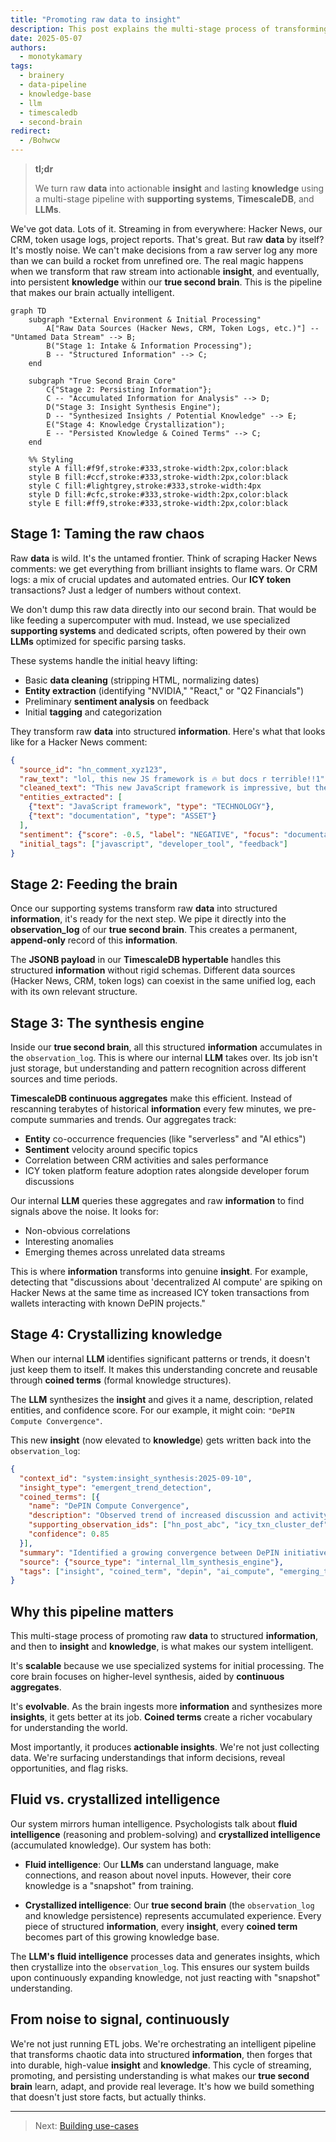 ```yaml
---
title: "Promoting raw data to insight"
description: This post explains the multi-stage process of transforming raw data into structured information, and then synthesizing that information into persistent insight and knowledge within a true second brain, leveraging tools like TimescaleDB and LLMs.
date: 2025-05-07
authors:
  - monotykamary
tags:
  - brainery
  - data-pipeline
  - knowledge-base
  - llm
  - timescaledb
  - second-brain
redirect:
  - /Bohwcw
---
```


> **tl;dr**
>
> We turn raw **data** into actionable **insight** and lasting **knowledge** using a multi-stage pipeline with **supporting systems**, **TimescaleDB**, and **LLMs**.

We've got data. Lots of it. Streaming in from everywhere: Hacker News, our CRM, token usage logs, project reports. That's great. But raw **data** by itself? It's mostly noise. We can't make decisions from a raw server log any more than we can build a rocket from unrefined ore. The real magic happens when we transform that raw stream into actionable **insight**, and eventually, into persistent **knowledge** within our **true second brain**. This is the pipeline that makes our brain actually intelligent.

```mermaid
graph TD
    subgraph "External Environment & Initial Processing"
        A["Raw Data Sources (Hacker News, CRM, Token Logs, etc.)"] -- "Untamed Data Stream" --> B;
        B("Stage 1: Intake & Information Processing");
        B -- "Structured Information" --> C;
    end

    subgraph "True Second Brain Core"
        C{"Stage 2: Persisting Information"};
        C -- "Accumulated Information for Analysis" --> D;
        D("Stage 3: Insight Synthesis Engine");
        D -- "Synthesized Insights / Potential Knowledge" --> E;
        E("Stage 4: Knowledge Crystallization");
        E -- "Persisted Knowledge & Coined Terms" --> C;
    end

    %% Styling
    style A fill:#f9f,stroke:#333,stroke-width:2px,color:black
    style B fill:#ccf,stroke:#333,stroke-width:2px,color:black
    style C fill:#lightgrey,stroke:#333,stroke-width:4px
    style D fill:#cfc,stroke:#333,stroke-width:2px,color:black
    style E fill:#ff9,stroke:#333,stroke-width:2px,color:black
```

## Stage 1: Taming the raw chaos

Raw **data** is wild. It's the untamed frontier. Think of scraping Hacker News comments: we get everything from brilliant insights to flame wars. Or CRM logs: a mix of crucial updates and automated entries. Our **ICY token** transactions? Just a ledger of numbers without context.

We don't dump this raw data directly into our second brain. That would be like feeding a supercomputer with mud. Instead, we use specialized **supporting systems** and dedicated scripts, often powered by their own **LLMs** optimized for specific parsing tasks.

These systems handle the initial heavy lifting:

* Basic **data cleaning** (stripping HTML, normalizing dates)
* **Entity extraction** (identifying "NVIDIA," "React," or "Q2 Financials")
* Preliminary **sentiment analysis** on feedback
* Initial **tagging** and categorization

They transform raw **data** into structured **information**. Here's what that looks like for a Hacker News comment:

```json
{
  "source_id": "hn_comment_xyz123",
  "raw_text": "lol, this new JS framework is 🔥 but docs r terrible!!1",
  "cleaned_text": "This new JavaScript framework is impressive, but the documentation is terrible.",
  "entities_extracted": [
    {"text": "JavaScript framework", "type": "TECHNOLOGY"},
    {"text": "documentation", "type": "ASSET"}
  ],
  "sentiment": {"score": -0.5, "label": "NEGATIVE", "focus": "documentation"},
  "initial_tags": ["javascript", "developer_tool", "feedback"]
}
```

## Stage 2: Feeding the brain

Once our supporting systems transform raw **data** into structured **information**, it's ready for the next step. We pipe it directly into the **observation_log** of our **true second brain**. This creates a permanent, **append-only** record of this **information**.

The **JSONB payload** in our **TimescaleDB hypertable** handles this structured **information** without rigid schemas. Different data sources (Hacker News, CRM, token logs) can coexist in the same unified log, each with its own relevant structure.

## Stage 3: The synthesis engine

Inside our **true second brain**, all this structured **information** accumulates in the `observation_log`. This is where our internal **LLM** takes over. Its job isn't just storage, but understanding and pattern recognition across different sources and time periods.

**TimescaleDB continuous aggregates** make this efficient. Instead of rescanning terabytes of historical **information** every few minutes, we pre-compute summaries and trends. Our aggregates track:

* **Entity** co-occurrence frequencies (like "serverless" and "AI ethics")
* **Sentiment** velocity around specific topics
* Correlation between CRM activities and sales performance
* ICY token platform feature adoption rates alongside developer forum discussions

Our internal **LLM** queries these aggregates and raw **information** to find signals above the noise. It looks for:

* Non-obvious correlations
* Interesting anomalies
* Emerging themes across unrelated data streams

This is where **information** transforms into genuine **insight**. For example, detecting that "discussions about 'decentralized AI compute' are spiking on Hacker News at the same time as increased ICY token transactions from wallets interacting with known DePIN projects."

## Stage 4: Crystallizing knowledge

When our internal **LLM** identifies significant patterns or trends, it doesn't just keep them to itself. It makes this understanding concrete and reusable through **coined terms** (formal knowledge structures).

The **LLM** synthesizes the **insight** and gives it a name, description, related entities, and confidence score. For our example, it might coin: `"DePIN Compute Convergence"`.

This new **insight** (now elevated to **knowledge**) gets written back into the `observation_log`:

```json
{
  "context_id": "system:insight_synthesis:2025-09-10",
  "insight_type": "emergent_trend_detection",
  "coined_terms": [{
    "name": "DePIN Compute Convergence",
    "description": "Observed trend of increased discussion and activity at the intersection of Decentralized Physical Infrastructure Networks (DePIN) and demand for distributed AI compute resources, reflected in token movements and forum discussions.",
    "supporting_observation_ids": ["hn_post_abc", "icy_txn_cluster_def", "crm_inquiry_ghi"],
    "confidence": 0.85
  }],
  "summary": "Identified a growing convergence between DePIN initiatives and the need for decentralized AI compute resources.",
  "source": {"source_type": "internal_llm_synthesis_engine"},
  "tags": ["insight", "coined_term", "depin", "ai_compute", "emerging_trend"]
}
```

## Why this pipeline matters

This multi-stage process of promoting raw **data** to structured **information**, and then to **insight** and **knowledge**, is what makes our system intelligent.

It's **scalable** because we use specialized systems for initial processing. The core brain focuses on higher-level synthesis, aided by **continuous aggregates**.

It's **evolvable**. As the brain ingests more **information** and synthesizes more **insights**, it gets better at its job. **Coined terms** create a richer vocabulary for understanding the world.

Most importantly, it produces **actionable insights**. We're not just collecting data. We're surfacing understandings that inform decisions, reveal opportunities, and flag risks.

## Fluid vs. crystallized intelligence

Our system mirrors human intelligence. Psychologists talk about **fluid intelligence** (reasoning and problem-solving) and **crystallized intelligence** (accumulated knowledge). Our system has both:

* **Fluid intelligence**: Our **LLMs** can understand language, make connections, and reason about novel inputs. However, their core knowledge is a "snapshot" from training.

* **Crystallized intelligence**: Our **true second brain** (the `observation_log` and knowledge persistence) represents accumulated experience. Every piece of structured **information**, every **insight**, every **coined term** becomes part of this growing knowledge base.

The **LLM's** **fluid intelligence** processes data and generates insights, which then crystallize into the `observation_log`. This ensures our system builds upon continuously expanding knowledge, not just reacting with "snapshot" understanding.

## From noise to signal, continuously

We're not just running ETL jobs. We're orchestrating an intelligent pipeline that transforms chaotic data into structured **information**, then forges that into durable, high-value **insight** and **knowledge**. This cycle of streaming, promoting, and persisting understanding is what makes our **true second brain** learn, adapt, and provide real leverage. It's how we build something that doesn't just store facts, but actually thinks.

---

> Next: [Building use-cases](use-cases.md)
